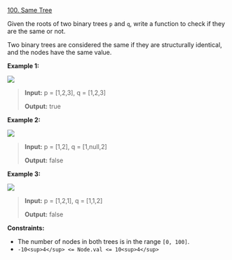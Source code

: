 [100\. Same Tree](https://leetcode.com/problems/same-tree/)

Given the roots of two binary trees `p` and `q`, write a function to check if they are the same or not.

Two binary trees are considered the same if they are structurally identical, and the nodes have the same value.

**Example 1:**

![](https://assets.leetcode.com/uploads/2020/12/20/ex1.jpg)

<blockquote>
<strong>Input:</strong> p = [1,2,3], q = [1,2,3]

<strong>Output:</strong> true
</blockquote>

**Example 2:**

![](https://assets.leetcode.com/uploads/2020/12/20/ex2.jpg)

<blockquote>
<strong>Input:</strong> p = [1,2], q = [1,null,2]

<strong>Output:</strong> false
</blockquote>

**Example 3:**

![](https://assets.leetcode.com/uploads/2020/12/20/ex3.jpg)

<blockquote>
<strong>Input:</strong> p = [1,2,1], q = [1,1,2]

<strong>Output:</strong> false
</blockquote>

**Constraints:**
-   The number of nodes in both trees is in the range `[0, 100]`.
-   `-10<sup>4</sup> <= Node.val <= 10<sup>4</sup>`